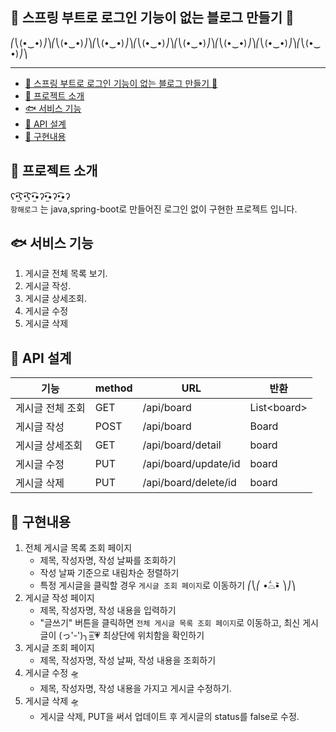 🤘 스프링 부트로 로그인 기능이 없는 블로그 만들기 🤘
------------------------------------
⎛⎝(•‿•)⎠⎞⎛⎝(•‿•)⎠⎞⎛⎝(•‿•)⎠⎞⎛⎝(•‿•)⎠⎞⎛⎝(•‿•)⎠⎞⎛⎝(•‿•)⎠⎞⎛⎝(•‿•)⎠⎞⎛⎝(•‿•)⎠⎞

---
- [🤘 스프링 부트로 로그인 기능이 없는 블로그 만들기 🤘](#-스프링-부트로-로그인-기능이-없는-블로그-만들기-)
- [🐬 프로젝트 소개](#-프로젝트-소개)
- [🐟 서비스 기능](#-서비스-기능)
- [🐳 API 설계](#-api-설계)
- [🐋 구현내용](#-구현내용)

## 🐬 프로젝트 소개
ʕ•̫͡ʕ•̫͡ʕ•̫͡•ʔ•̫͡•ʔ•̫͡•ʔ<br>
```항해로그``` 는 java,spring-boot로 만들어진 로그인 없이 구현한 프로젝트 입니다.


## 🐟 서비스 기능

1. 게시글 전체 목록 보기.
2. 게시글 작성.
3. 게시글 상세조회.
4. 게시글 수정
5. 게시글 삭제


## 🐳 API 설계

|기능|method|URL|반환|
|-----|-----|-----|-----|
|게시글 전체 조회|GET|/api/board|List\<board>|
|게시글 작성|POST|/api/board|Board|
|게시글 상세조회|GET|/api/board/detail|board|
|게시글 수정|PUT|/api/board/update/id|board|
|게시글 삭제|PUT|/api/board/delete/id|board|


## 🐋 구현내용
1. 전체 게시글 목록 조회 페이지
   * 제목, 작성자명, 작성 날짜를 조회하기 
   - 작성 날짜 기준으로 내림차순 정렬하기
   - 특정 게시글을 클릭할 경우 `게시글 조회 페이지`로 이동하기  ⎛⎝⎛ •᷄⌓•᷅ ⎞⎠⎞
2. 게시글 작성 페이지
    -  제목, 작성자명, 작성 내용을 입력하기
    - "글쓰기" 버튼을 클릭하면 `전체 게시글 목록 조회 페이지`로 이동하고, 최신 게시글이 (っ'-')╮=͟͟͞͞💗 최상단에 위치함을 확인하기
3. 게시글 조회 페이지
    - 제목, 작성자명, 작성 날짜, 작성 내용을 조회하기
4. 게시글 수정 🛸
    - 제목, 작성자명, 작성 내용을 가지고 게시글 수정하기. 
5. 게시글 삭제 🛸
   - 게시글 삭제, PUT을 써서 업데이트 후 게시글의 status를 false로 수정. 